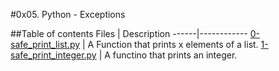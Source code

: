 #0x05. Python - Exceptions

##Table of contents
Files | Description
------|------------
[0-safe_print_list.py](./0-safe_print_list.py) | A Function that prints x elements of a list.
[1-safe_print_integer.py](./1-safe_print_integer.py) | A functino that prints an integer.
